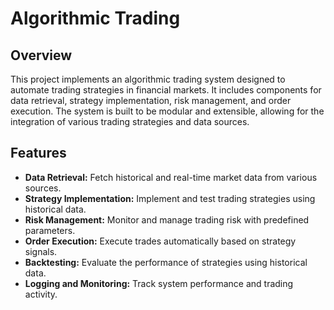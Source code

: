 # Algorithmic Trading

## Overview

This project implements an algorithmic trading system designed to automate trading strategies in financial markets. It includes components for data retrieval, strategy implementation, risk management, and order execution. The system is built to be modular and extensible, allowing for the integration of various trading strategies and data sources.

## Features

- **Data Retrieval:** Fetch historical and real-time market data from various sources.
- **Strategy Implementation:** Implement and test trading strategies using historical data.
- **Risk Management:** Monitor and manage trading risk with predefined parameters.
- **Order Execution:** Execute trades automatically based on strategy signals.
- **Backtesting:** Evaluate the performance of strategies using historical data.
- **Logging and Monitoring:** Track system performance and trading activity.
